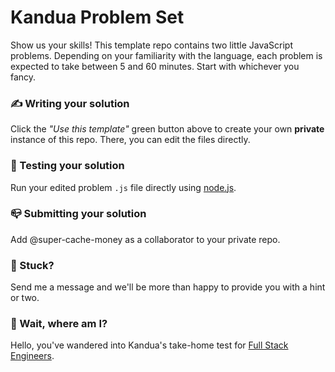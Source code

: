 # Kandua Problem Set 
Show us your skills! This template repo contains two little JavaScript problems.
Depending on your familiarity with the language, each problem is expected to take between 5 and 60 minutes.
Start with whichever you fancy.

### ✍️ Writing your solution
Click the _"Use this template"_ green button above to create your own **private** instance of this repo. There, you can edit the files directly.

### 🧪 Testing your solution
Run your edited problem `.js` file directly using [node.js](https://nodejs.org/en/download/).

### 📪 Submitting your solution
Add @super-cache-money as a collaborator to your private repo.

### 🤔 Stuck?
Send me a message and we'll be more than happy to provide you with a hint or two.

### 🥴 Wait, where am I?
Hello, you've wandered into Kandua's take-home test for [Full Stack Engineers](https://www.notion.so/kandua/Full-Stack-Engineer-3b1d7d29525145fca5f2dc16b6e30dd2).
